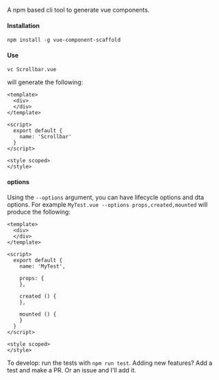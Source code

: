 A npm based cli tool to generate vue components.

#### Installation

`npm install -g vue-component-scaffold` 

#### Use

`vc Scrollbar.vue`

will generate the following:

```
<template>
  <div>
  </div>
</template>

<script>
  export default {
    name: 'Scrollbar'
  }
</script>

<style scoped>
</style>
```

#### options

Using the `--options` argument, you can have lifecycle options and dta options. For example `MyTest.vue --options props,created,mounted`  will produce the following:

```
<template>
  <div>
  </div>
</template>

<script>
  export default {
    name: 'MyTest',

    props: {
    },

    created () {
    },

    mounted () {
    }
  }
</script>

<style scoped>
</style>
```

To develop: run the tests with `npm run test`. Adding new features? Add a test and make a PR. Or an issue and I'll add it.
